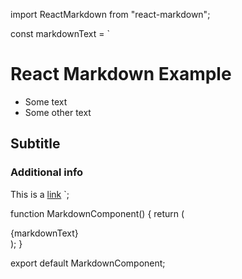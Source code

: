 import ReactMarkdown from "react-markdown";

const markdownText = `
# React Markdown Example

- Some text
- Some other text

## Subtitle

### Additional info

This is a [link](https://github.com/remarkjs/react-markdown)
`;

function MarkdownComponent() {
  return (
    <section>
      <ReactMarkdown>{markdownText}</ReactMarkdown>
    </section>
  );
}

export default MarkdownComponent;
